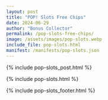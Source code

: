 ```yaml
---
layout: post
title: "POP! Slots Free Chips"
date: 2024-06-29
author: "Bonus Collector"
permalink: /pop-slots-free-chips/
image: /assets/images/pop-slots.webp
include_file: pop-slots.html
manifest: /manifests/pop-slots.json
---
```


{% include pop-slots_post.html %}

{% include pop-slots.html %}

{% include pop-slots_footer.html %}